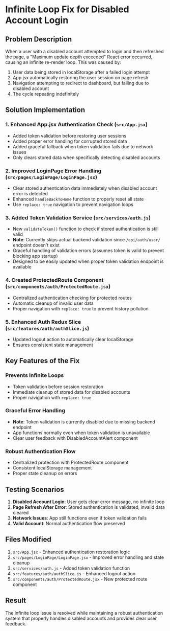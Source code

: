 # Infinite Loop Fix for Disabled Account Login

## Problem Description
When a user with a disabled account attempted to login and then refreshed the page, a "Maximum update depth exceeded" React error occurred, causing an infinite re-render loop. This was caused by:

1. User data being stored in localStorage after a failed login attempt
2. App.jsx automatically restoring the user session on page refresh
3. Navigation attempting to redirect to dashboard, but failing due to disabled account
4. The cycle repeating indefinitely

## Solution Implementation

### 1. Enhanced App.jsx Authentication Check (`src/App.jsx`)
- Added token validation before restoring user sessions
- Added proper error handling for corrupted stored data
- Added graceful fallback when token validation fails due to network issues
- Only clears stored data when specifically detecting disabled accounts

### 2. Improved LoginPage Error Handling (`src/pages/LoginPage/LoginPage.jsx`)
- Clear stored authentication data immediately when disabled account error is detected
- Enhanced `handleBackToHome` function to properly reset all state
- Use `replace: true` navigation to prevent navigation loops

### 3. Added Token Validation Service (`src/services/auth.js`)
- New `validateToken()` function to check if stored authentication is still valid
- **Note**: Currently skips actual backend validation since `/api/auth/user/` endpoint doesn't exist
- Graceful handling of validation errors (assumes token is valid to prevent blocking app startup)
- Designed to be easily updated when proper token validation endpoint is available

### 4. Created ProtectedRoute Component (`src/components/auth/ProtectedRoute.jsx`)
- Centralized authentication checking for protected routes
- Automatic cleanup of invalid user data
- Proper navigation with `replace: true` to prevent history pollution

### 5. Enhanced Auth Redux Slice (`src/features/auth/authSlice.js`)
- Updated logout action to automatically clear localStorage
- Ensures consistent state management

## Key Features of the Fix

### Prevents Infinite Loops
- Token validation before session restoration
- Immediate cleanup of stored data for disabled accounts
- Proper navigation with `replace: true`

### Graceful Error Handling
- **Note**: Token validation is currently disabled due to missing backend endpoint
- App functions normally even when token validation is unavailable
- Clear user feedback with DisabledAccountAlert component

### Robust Authentication Flow
- Centralized protection with ProtectedRoute component
- Consistent localStorage management
- Proper state cleanup on errors

## Testing Scenarios

1. **Disabled Account Login**: User gets clear error message, no infinite loop
2. **Page Refresh After Error**: Stored authentication is validated, invalid data cleared
3. **Network Issues**: App still functions even if token validation fails
4. **Valid Account**: Normal authentication flow preserved

## Files Modified

1. `src/App.jsx` - Enhanced authentication restoration logic
2. `src/pages/LoginPage/LoginPage.jsx` - Improved error handling and state cleanup
3. `src/services/auth.js` - Added token validation function
4. `src/features/auth/authSlice.js` - Enhanced logout action
5. `src/components/auth/ProtectedRoute.jsx` - New protected route component

## Result
The infinite loop issue is resolved while maintaining a robust authentication system that properly handles disabled accounts and provides clear user feedback.
